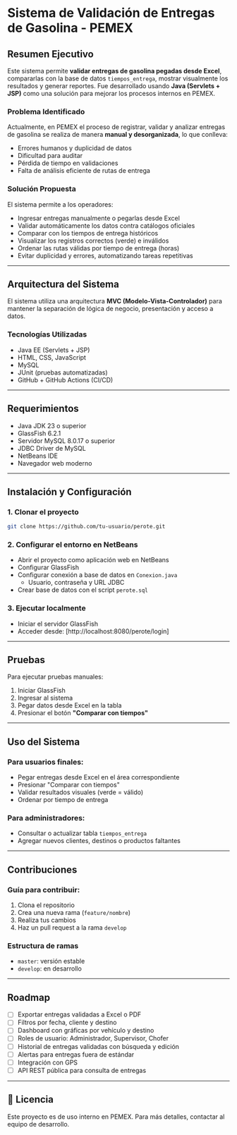 # Sistema de Validación de Entregas de Gasolina - PEMEX

##  Resumen Ejecutivo

Este sistema permite **validar entregas de gasolina pegadas desde Excel**, compararlas con la base de datos `tiempos_entrega`, mostrar visualmente los resultados y generar reportes. Fue desarrollado usando **Java (Servlets + JSP)** como una solución para mejorar los procesos internos en PEMEX.

###  Problema Identificado

Actualmente, en PEMEX el proceso de registrar, validar y analizar entregas de gasolina se realiza de manera **manual y desorganizada**, lo que conlleva:

- Errores humanos y duplicidad de datos  
- Dificultad para auditar  
- Pérdida de tiempo en validaciones  
- Falta de análisis eficiente de rutas de entrega  

###  Solución Propuesta

El sistema permite a los operadores:

- Ingresar entregas manualmente o pegarlas desde Excel  
- Validar automáticamente los datos contra catálogos oficiales  
- Comparar con los tiempos de entrega históricos  
- Visualizar los registros correctos (verde) e inválidos  
- Ordenar las rutas válidas por tiempo de entrega (horas)  
- Evitar duplicidad y errores, automatizando tareas repetitivas  

---

##  Arquitectura del Sistema

El sistema utiliza una arquitectura **MVC (Modelo-Vista-Controlador)** para mantener la separación de lógica de negocio, presentación y acceso a datos.

### Tecnologías Utilizadas

- Java EE (Servlets + JSP)  
- HTML, CSS, JavaScript  
- MySQL  
- JUnit (pruebas automatizadas)  
- GitHub + GitHub Actions (CI/CD)

---

##  Requerimientos

- Java JDK 23 o superior  
- GlassFish 6.2.1  
- Servidor MySQL 8.0.17 o superior  
- JDBC Driver de MySQL  
- NetBeans IDE  
- Navegador web moderno

---

##  Instalación y Configuración

### 1. Clonar el proyecto

```bash
git clone https://github.com/tu-usuario/perote.git
```

### 2. Configurar el entorno en NetBeans

- Abrir el proyecto como aplicación web en NetBeans  
- Configurar GlassFish  
- Configurar conexión a base de datos en `Conexion.java`  
  - Usuario, contraseña y URL JDBC  
- Crear base de datos con el script `perote.sql`

### 3. Ejecutar localmente

- Iniciar el servidor GlassFish  
- Acceder desde: [http://localhost:8080/perote/login]

---

##  Pruebas

Para ejecutar pruebas manuales:

1. Iniciar GlassFish  
2. Ingresar al sistema  
3. Pegar datos desde Excel en la tabla  
4. Presionar el botón **"Comparar con tiempos"**

---

##  Uso del Sistema

### Para usuarios finales:

- Pegar entregas desde Excel en el área correspondiente  
- Presionar "Comparar con tiempos"  
- Validar resultados visuales (verde = válido)  
- Ordenar por tiempo de entrega

### Para administradores:

- Consultar o actualizar tabla `tiempos_entrega`  
- Agregar nuevos clientes, destinos o productos faltantes

---

##  Contribuciones

### Guía para contribuir:

1. Clona el repositorio  
2. Crea una nueva rama (`feature/nombre`)  
3. Realiza tus cambios  
4. Haz un pull request a la rama `develop`

### Estructura de ramas

- `master`: versión estable  
- `develop`: en desarrollo  

---

##  Roadmap

- [ ] Exportar entregas validadas a Excel o PDF  
- [ ] Filtros por fecha, cliente y destino  
- [ ] Dashboard con gráficas por vehículo y destino  
- [ ] Roles de usuario: Administrador, Supervisor, Chofer  
- [ ] Historial de entregas validadas con búsqueda y edición  
- [ ] Alertas para entregas fuera de estándar  
- [ ] Integración con GPS  
- [ ] API REST pública para consulta de entregas  

---

## 📄 Licencia

Este proyecto es de uso interno en PEMEX. Para más detalles, contactar al equipo de desarrollo.
